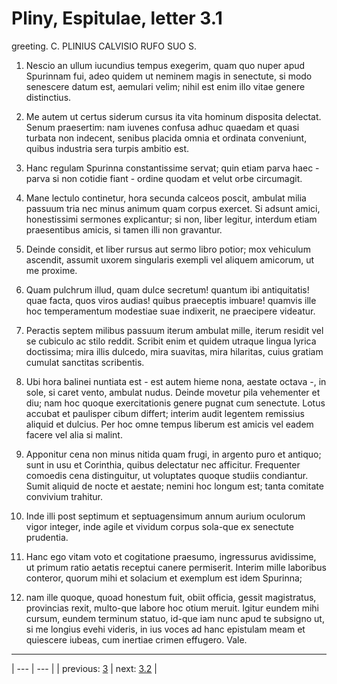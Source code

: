 # Pliny, Espitulae, letter 3.1

greeting. C. PLINIUS CALVISIO RUFO SUO S.



1. Nescio an ullum iucundius tempus exegerim, quam quo nuper apud Spurinnam fui, adeo quidem ut neminem magis in senectute, si modo senescere datum est, aemulari velim; nihil est enim illo vitae genere distinctius.



2. Me autem ut certus siderum cursus ita vita hominum disposita delectat. Senum praesertim: nam iuvenes confusa adhuc quaedam et quasi turbata non indecent, senibus placida omnia et ordinata conveniunt, quibus industria sera turpis ambitio est.



3. Hanc regulam Spurinna constantissime servat; quin etiam parva haec - parva si non cotidie fiant - ordine quodam et velut orbe circumagit.



4. Mane lectulo continetur, hora secunda calceos poscit, ambulat milia passuum tria nec minus animum quam corpus exercet. Si adsunt amici, honestissimi sermones explicantur; si non, liber legitur, interdum etiam praesentibus amicis, si tamen illi non gravantur.



5. Deinde considit, et liber rursus aut sermo libro potior; mox vehiculum ascendit, assumit uxorem singularis exempli vel aliquem amicorum, ut me proxime.



6. Quam pulchrum illud, quam dulce secretum! quantum ibi antiquitatis! quae facta, quos viros audias! quibus praeceptis imbuare! quamvis ille hoc temperamentum modestiae suae indixerit, ne praecipere videatur.



7. Peractis septem milibus passuum iterum ambulat mille, iterum residit vel se cubiculo ac stilo reddit. Scribit enim et quidem utraque lingua lyrica doctissima; mira illis dulcedo, mira suavitas, mira hilaritas, cuius gratiam cumulat sanctitas scribentis.



8. Ubi hora balinei nuntiata est - est autem hieme nona, aestate octava -, in sole, si caret vento, ambulat nudus. Deinde movetur pila vehementer et diu; nam hoc quoque exercitationis genere pugnat cum senectute. Lotus accubat et paulisper cibum differt; interim audit legentem remissius aliquid et dulcius. Per hoc omne tempus liberum est amicis vel eadem facere vel alia si malint.



9. Apponitur cena non minus nitida quam frugi, in argento puro et antiquo; sunt in usu et Corinthia, quibus delectatur nec afficitur. Frequenter comoedis cena distinguitur, ut voluptates quoque studiis condiantur. Sumit aliquid de nocte et aestate; nemini hoc longum est; tanta comitate convivium trahitur.



10. Inde illi post septimum et septuagensimum annum aurium oculorum vigor integer, inde agile et vividum corpus sola-que ex senectute prudentia.



11. Hanc ego vitam voto et cogitatione praesumo, ingressurus avidissime, ut primum ratio aetatis receptui canere permiserit. Interim mille laboribus conteror, quorum mihi et solacium et exemplum est idem Spurinna;



12. nam ille quoque, quoad honestum fuit, obiit officia, gessit magistratus, provincias rexit, multo-que labore hoc otium meruit. Igitur eundem mihi cursum, eundem terminum statuo, id-que iam nunc apud te subsigno ut, si me longius evehi videris, in ius voces ad hanc epistulam meam et quiescere iubeas, cum inertiae crimen effugero. Vale.



---

| --- | --- |
| previous: [3](../3/) | next: [3.2](../3.2/) |